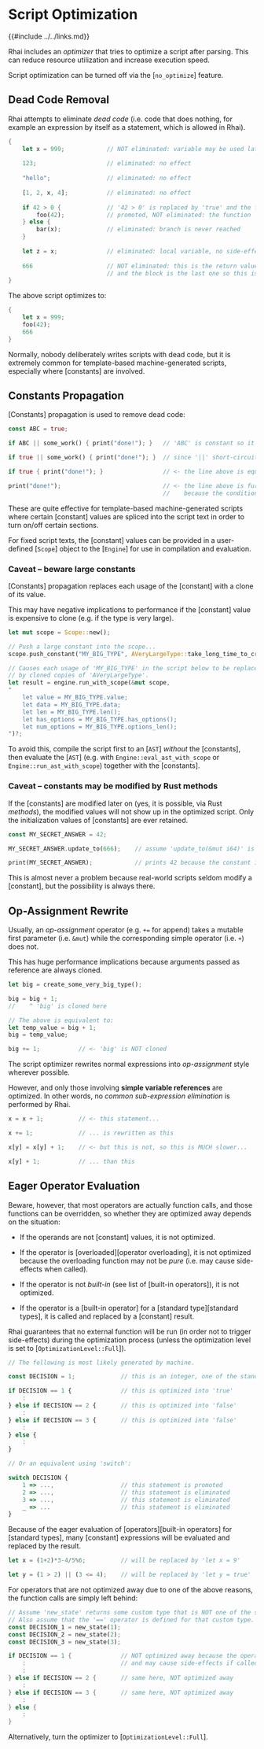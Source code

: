 Script Optimization
===================

{{#include ../../links.md}}

Rhai includes an _optimizer_ that tries to optimize a script after parsing.
This can reduce resource utilization and increase execution speed.

Script optimization can be turned off via the [`no_optimize`] feature.


Dead Code Removal
----------------

Rhai attempts to eliminate _dead code_ (i.e. code that does nothing, for example an expression by
itself as a statement, which is allowed in Rhai).

```rust , no_run
{
    let x = 999;            // NOT eliminated: variable may be used later on (perhaps even an 'eval')
    
    123;                    // eliminated: no effect
    
    "hello";                // eliminated: no effect
    
    [1, 2, x, 4];           // eliminated: no effect
    
    if 42 > 0 {             // '42 > 0' is replaced by 'true' and the first branch promoted
        foo(42);            // promoted, NOT eliminated: the function 'foo' may have side-effects
    } else {
        bar(x);             // eliminated: branch is never reached
    }
    
    let z = x;              // eliminated: local variable, no side-effects, and only pure afterwards
    
    666                     // NOT eliminated: this is the return value of the block,
                            // and the block is the last one so this is the return value of the whole script
}
```

The above script optimizes to:

```rust , no_run
{
    let x = 999;
    foo(42);
    666
}
```

Normally, nobody deliberately writes scripts with dead code, but it is extremely common for
template-based machine-generated scripts, especially where [constants] are involved.


Constants Propagation
--------------------

[Constants] propagation is used to remove dead code:

```rust , no_run
const ABC = true;

if ABC || some_work() { print("done!"); }   // 'ABC' is constant so it is replaced by 'true'...

if true || some_work() { print("done!"); }  // since '||' short-circuits, 'some_work' is never called

if true { print("done!"); }                 // <- the line above is equivalent to this

print("done!");                             // <- the line above is further simplified to this
                                            //    because the condition is always true
```

These are quite effective for template-based machine-generated scripts where certain [constant] values
are spliced into the script text in order to turn on/off certain sections.

For fixed script texts, the [constant] values can be provided in a user-defined [`Scope`] object
to the [`Engine`] for use in compilation and evaluation.

### Caveat &ndash; beware large constants

[Constants] propagation replaces each usage of the [constant] with a clone of its value.

This may have negative implications to performance if the [constant] value is expensive to clone
(e.g. if the type is very large).

```rust , no_run
let mut scope = Scope::new();

// Push a large constant into the scope...
scope.push_constant("MY_BIG_TYPE", AVeryLargeType::take_long_time_to_create());

// Causes each usage of 'MY_BIG_TYPE' in the script below to be replaced
// by cloned copies of 'AVeryLargeType'.
let result = engine.run_with_scope(&mut scope,
"
    let value = MY_BIG_TYPE.value;
    let data = MY_BIG_TYPE.data;
    let len = MY_BIG_TYPE.len();
    let has_options = MY_BIG_TYPE.has_options();
    let num_options = MY_BIG_TYPE.options_len();
")?;
```

To avoid this, compile the script first to an [`AST`] _without_ the [constants], then evaluate the
[`AST`] (e.g. with `Engine::eval_ast_with_scope` or `Engine::run_ast_with_scope`) together with
the [constants].

### Caveat &ndash; constants may be modified by Rust methods

If the [constants] are modified later on (yes, it is possible, via Rust _methods_),
the modified values will not show up in the optimized script.
Only the initialization values of [constants] are ever retained.

```rust , no_run
const MY_SECRET_ANSWER = 42;

MY_SECRET_ANSWER.update_to(666);    // assume 'update_to(&mut i64)' is a Rust function

print(MY_SECRET_ANSWER);            // prints 42 because the constant is propagated
```

This is almost never a problem because real-world scripts seldom modify a [constant],
but the possibility is always there.


Op-Assignment Rewrite
---------------------

Usually, an _op-assignment_ operator (e.g. `+=` for append) takes a mutable first parameter
(i.e. `&mut`) while the corresponding simple operator (i.e. `+`) does not.

This has huge performance implications because arguments passed as reference are always cloned.

```rust , no_run
let big = create_some_very_big_type();

big = big + 1;
//    ^ 'big' is cloned here

// The above is equivalent to:
let temp_value = big + 1;
big = temp_value;

big += 1;           // <- 'big' is NOT cloned
```

The script optimizer rewrites normal expressions into _op-assignment_ style wherever possible.

However, and only those involving **simple variable references** are optimized.
In other words, no _common sub-expression elimination_ is performed by Rhai.

```rust , no_run
x = x + 1;          // <- this statement...

x += 1;             // ... is rewritten as this

x[y] = x[y] + 1;    // <- but this is not, so this is MUCH slower...

x[y] + 1;           // ... than this
```


Eager Operator Evaluation
------------------------

Beware, however, that most operators are actually function calls, and those functions can be overridden,
so whether they are optimized away depends on the situation:

* If the operands are not [constant] values, it is not optimized.

* If the operator is [overloaded][operator overloading], it is not optimized because the overloading
  function may not be _pure_ (i.e. may cause side-effects when called).

* If the operator is not _built-in_ (see list of [built-in operators]), it is not optimized.

* If the operator is a [built-in operator] for a [standard type][standard types],
  it is called and replaced by a [constant] result.

Rhai guarantees that no external function will be run (in order not to trigger side-effects) during the
optimization process (unless the optimization level is set to [`OptimizationLevel::Full`]).

```js , no_run
// The following is most likely generated by machine.

const DECISION = 1;             // this is an integer, one of the standard types

if DECISION == 1 {              // this is optimized into 'true'
    :
} else if DECISION == 2 {       // this is optimized into 'false'
    :
} else if DECISION == 3 {       // this is optimized into 'false'
    :
} else {
    :
}

// Or an equivalent using 'switch':

switch DECISION {
    1 => ...,                   // this statement is promoted
    2 => ...,                   // this statement is eliminated
    3 => ...,                   // this statement is eliminated
    _ => ...                    // this statement is eliminated
}
```

Because of the eager evaluation of [operators][built-in operators] for [standard types], many
[constant] expressions will be evaluated and replaced by the result.

```rust , no_run
let x = (1+2)*3-4/5%6;          // will be replaced by 'let x = 9'

let y = (1 > 2) || (3 <= 4);    // will be replaced by 'let y = true'
```

For operators that are not optimized away due to one of the above reasons, the function calls
are simply left behind:

```rust , no_run
// Assume 'new_state' returns some custom type that is NOT one of the standard types.
// Also assume that the '==' operator is defined for that custom type.
const DECISION_1 = new_state(1);
const DECISION_2 = new_state(2);
const DECISION_3 = new_state(3);

if DECISION == 1 {              // NOT optimized away because the operator is not built-in
    :                           // and may cause side-effects if called!
    :
} else if DECISION == 2 {       // same here, NOT optimized away
    :
} else if DECISION == 3 {       // same here, NOT optimized away
    :
} else {
    :
}
```

Alternatively, turn the optimizer to [`OptimizationLevel::Full`].
